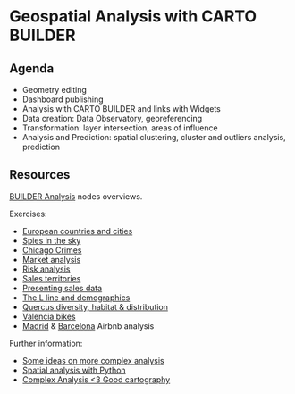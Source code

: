 Geospatial Analysis with CARTO BUILDER
======================================

## Agenda

* Geometry editing
* Dashboard publishing
* Analysis with CARTO BUILDER and links with Widgets
* Data creation: Data Observatory, georeferencing
* Transformation: layer intersection, areas of influence
* Analysis and Prediction: spatial clustering, cluster and outliers analysis, prediction


## Resources

[BUILDER Analysis](https://docs.google.com/a/cartodb.com/document/d/1EmuckitxKQFw0vrmoMa0rGk5cCtAEZ_hUFSl0WF9QTQ/edit?usp=sharing) nodes overviews.

Exercises:

* [European countries and cities](exercises/europe.md)
* [Spies in the sky](exercises/spies_sky.md)
* [Chicago Crimes](exercises/chicago.md)
* [Market analysis](exercises/dominos.md)
* [Risk analysis](exercises/railways.md)
* [Sales territories](exercises/portland.md)
* [Presenting sales data](exercises/stores.md)
* [The L line and demographics](exercises/l_line.md)
* [Quercus diversity, habitat & distribution](exercises/quercus.md)
* [Valencia bikes](exercises/valencia-bikes.md)
* [Madrid](exercises/madrid.md) & [Barcelona](exercises/barcelona.md) Airbnb analysis

Further information:

* [Some ideas on more complex analysis](https://carto.com/blog/author/abel-vazquez)
* [Spatial analysis with Python](https://pysal.readthedocs.io/en/v1.11.0/)
* [Complex Analysis <3 Good cartography](https://team.carto.com/u/mamataakella/me)
